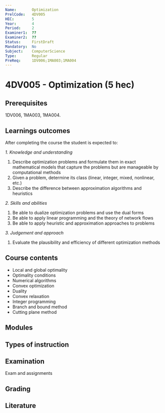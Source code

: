 ```yaml
---
Name:       Optimization
PrelCode:   4DV005
HEC:        5
Year:       4
Period:     2
Examiner1:  ??    
Examiner2:  ??
Status:     FirstDraft
Mandatory:  No
Subject:    ComputerScience
Type:       Regular
PreReq:     1DV006;1MA003;1MA004  
---
```


# 4DV005 - Optimization (5 hec)

## Prerequisites

1DV006, 1MA003, 1MA004.

## Learnings outcomes

After completing the course the student is expected to:

*1. Knowledge and understanding*

1. Describe optimization problems and formulate them in exact mathematical models that capture the problems but are manageable by computational methods
1. Given a problem, determine its class (linear, integer, mixed, nonlinear, etc.)
1. Describe the difference between approximation algorithms and heuristics

*2.	Skills and abilities*

1. Be able to dualize optimization problems and use the dual forms
1. Be able to apply linear programming and the theory of network flows
1. Be able to apply heuristic and approximation approaches to problems

*3.	Judgement and approach*

1. Evaluate the plausibility and efficiency of different optimization methods

## Course contents

- Local and global optimality
- Optimality conditions
- Numerical algorithms
- Convex optimization
- Duality
- Convex relaxation
- Integer programming
- Branch and bound method
- Cutting plane method

## Modules

## Types of instruction

## Examination

Exam and assignments

## Grading

## Literature